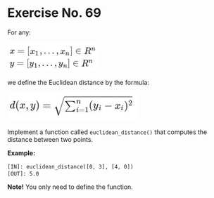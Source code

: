 # Exercise No. 69


For any:

![Euclidean Distance](./euclidean_distance.JPG)

we define the Euclidean distance by the formula:

![Euclidean Distance](./euclidean_distance_1.JPG)

Implement a function called `euclidean_distance()` that computes the distance between two points.


**Example:**


    [IN]: euclidean_distance([0, 3], [4, 0])
    [OUT]: 5.0


**Note!** You only need to define the function.